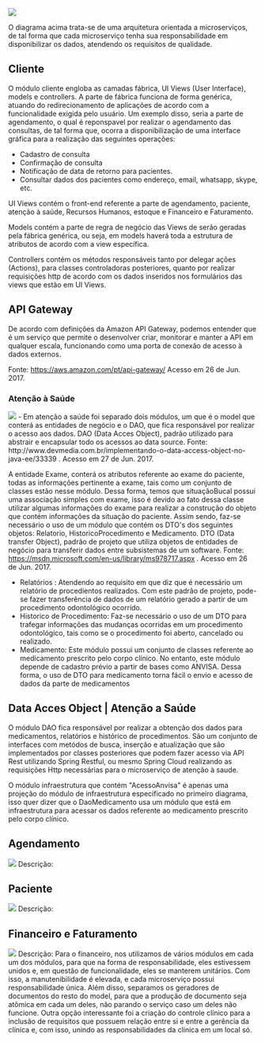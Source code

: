 <img src="complemento_modulosxml.png">

O diagrama acima trata-se de uma arquitetura orientada a microserviços, de tal forma que cada microserviço tenha sua responsabilidade em disponibilizar os dados, atendendo os requisitos de qualidade.

## Cliente
O módulo cliente engloba as camadas fábrica, UI Views (User Interface), models e controllers.
A parte de fábrica funciona de forma genérica, atuando do redirecionamento de aplicações de acordo com a funcionalidade exigida pelo usuário. Um exemplo disso, seria a parte de agendamento, o qual é reponspavel por realizar o agendamento das consultas, de tal forma que, ocorra a disponibilização de uma interface gráfica para a realização das seguintes operações:
- Cadastro de consulta
- Confirmação de consulta
- Notificação de data de retorno para pacientes.
- Consultar dados dos pacientes como endereço, email, whatsapp, skype, etc.

UI Views contém o front-end referente a parte de agendamento, paciente, atenção à saúde, Recursos Humanos, estoque e Financeiro e Faturamento.

Models contém a parte de regra de negócio das Views de serão geradas pela fábrica genérica, ou seja, em models haverá toda a estrutura de atributos de acordo com a view específica.

Controllers contém os métodos responsáveis tanto por delegar ações (Actions), para classes controladoras posteriores, quanto por realizar requisições http de acordo com os dados inseridos nos formulários das views que estão em UI Views.

## API Gateway

De acordo com definições da Amazon API Gateway, podemos entender que é um serviço que permite o desenvolver criar, monitorar e manter a API em qualquer escala, funcionando como uma porta de conexão de acesso à dados externos.

Fonte: https://aws.amazon.com/pt/api-gateway/ Acesso em 26 de Jun. 2017. 

### Atenção à Saúde
<img src="especificacao_atencaosaude.png">
- Em atenção a saúde foi separado dois módulos, um que é o model que conterá as entidades de negócio e o DAO, que fica responsável por realizar o acesso aos dados. DAO (Data Acces Object), padrão utilizado para abstrair e encapsular todo os acessos ao data source. Fonte:
http://www.devmedia.com.br/implementando-o-data-access-object-no-java-ee/33339 . Acesso em 27 de Jun. 2017.

A entidade Exame, conterá os atributos referente ao exame do paciente, todas as informações pertinente a exame, tais como um conjunto de classes estão nesse módulo. Dessa forma, temos que situaçãoBucal possui uma associação simples com exame, isso é devido ao fato dessa classe utilizar algumas informações do exame para realizar a construção do objeto que contém informações da situação do paciente.
Assim sendo, faz-se necessário o uso de um módulo que contém os DTO's dos seguintes objetos: Relatorio, HistoricoProcedimento e Medicamento. DTO (Data transfer Object), padrão de projeto que utiliza objetos de entidades de negócio para transferir dados entre subsistemas de um software. Fonte: https://msdn.microsoft.com/en-us/library/ms978717.aspx . Acesso em 26 de Jun. 2017.

- Relatórios : Atendendo ao requisito em que diz que é necessário um relatório de procedientos realizados. Com este padrão de projeto, pode-se fazer transferência de dados de um relatório gerado a partir de um procedimento odontológico ocorrido.
- Historico de Procedimento: Faz-se necessário o uso de um DTO para trafegar informações das mudanças ocorridas em um procedimento odontológico, tais como se o procedimento foi aberto, cancelado ou realizado.
- Medicamento: Este módulo possui um conjunto de classes referente ao medicamento prescrito pelo corpo clínico. No entanto, este módulo depende de cadastro prévio a partir de bases como ANVISA. Dessa forma, o uso de DTO para medicamento torna fácil o envio e acesso de dados da parte de medicamentos

## Data Acces Object | Atenção a Saúde
<p>O módulo DAO fica responsável por realizar a obtenção dos dados para medicamentos, relatórios e histórico de procedimentos. São um conjunto de interfaces com metódos de busca, inserção e atualização que são implementados por classes posteriores que podem fazer acesso via API Rest utilizando Spring Restful, ou mesmo Spring Cloud realizando as requisições Http necessárias para o microserviço de atenção à saude.</p>

<p>O módulo infraestrutura que contém "AcessoAnvisa" é apenas uma projeção do módulo de infraestrutura especificado no primeiro diagrama, isso quer dizer que o DaoMedicamento usa um módulo que está em infraestrutura para acessar os dados referente ao medicamento prescrito pelo corpo clínico.</p>

## Agendamento
<img src="Agendamento.png" />
Descrição:

## Paciente
<img src="especificacao_paciente.png" />
Descrição:

## Financeiro e Faturamento 
<img src="FinanceiroFaturamento.png" />
Descrição: Para o financeiro, nos utilizamos de vários módulos em cada um dos módulos, para que na forma de responsabilidade, eles estivessem unidos e, em questão de funcionalidade, eles se manterem unitários. Com isso, a manutenibilidade é elevada, e cada microserviço possui responsabilidade única. Além disso, separamos os geradores de documentos do resto do model, para que a produção de documento seja atômica em cada um deles, não parando o serviço caso um deles não funcione. Outra opção interessante foi a criação do controle clínico para a inclusão de requisitos que possuem relação entre si e entre a gerência da clínica e, com isso, unindo as responsabilidades da clínica em um local só.
